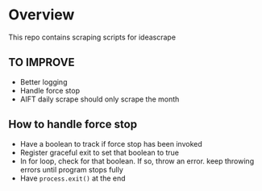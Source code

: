 # Overview

This repo contains scraping scripts for ideascrape

## TO IMPROVE

- Better logging
- Handle force stop
- AIFT daily scrape should only scrape the month

## How to handle force stop

- Have a boolean to track if force stop has been invoked
- Register graceful exit to set that boolean to true
- In for loop, check for that boolean. If so, throw an error. keep throwing errors until program stops fully
- Have `process.exit()` at the end
